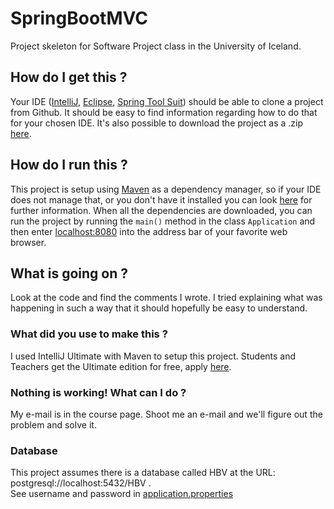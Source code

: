 # SpringBootMVC
Project skeleton for Software Project class in the University of Iceland.

## How do I get this ?
Your IDE ([IntelliJ](https://www.jetbrains.com/idea/), [Eclipse](https://eclipse.org/), [Spring Tool Suit](https://spring.io/tools)) should be able to clone a project from Github.
It should be easy to find information regarding how to do that for your chosen IDE.
It's also possible to download the project as a .zip [here](https://github.com/danielpall/SpringBootMVC/archive/master.zip).

## How do I run this ?
This project is setup using [Maven](https://maven.apache.org/what-is-maven.html) as a dependency manager, so if your IDE does not manage that, or you don't have it installed you can look [here](https://maven.apache.org/install.html) for further information.
When all the dependencies are downloaded, you can run the project by running the ``main()`` method in the class ``Application`` and then enter [localhost:8080](http://localhost:8080) into the address bar of your favorite web browser.

## What is going on ?
Look at the code and find the comments I wrote. I tried explaining what was happening in such a way that it should hopefully be easy to understand.

### What did you use to make this ?
I used IntelliJ Ultimate with Maven to setup this project. Students and Teachers get the Ultimate edition for free, apply [here](https://www.jetbrains.com/student/).

### Nothing is working! What can I do ?
My e-mail is in the course page. Shoot me an e-mail and we'll figure out the problem and solve it.

### Database
This project assumes there is a database called HBV at the URL: postgresql://localhost:5432/HBV .   
See username and password in [application.properties](https://github.com/danielpall/SpringBootMVC/blob/master/src/main/resources/application.properties)
